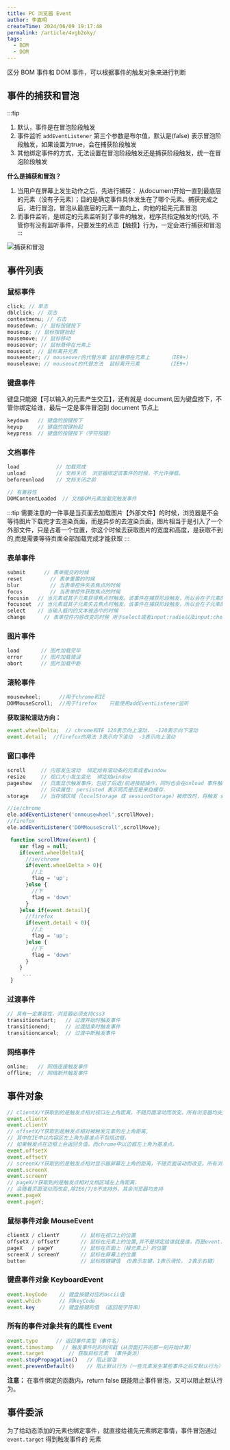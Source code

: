 ```yaml
---
title: PC 浏览器 Event
author: 李嘉明
createTime: 2024/06/09 19:17:48
permalink: /article/4vgb2oky/
tags:
  - BOM
  - DOM
---
```

区分 BOM 事件和 DOM 事件，可以根据事件的触发对象来进行判断
<!-- more -->

## 事件的捕获和冒泡

:::tip
1. 默认，事件是在冒泡阶段触发
2. 事件监听 `addEventListener` 第三个参数是布尔值，默认是(false)  表示冒泡阶段触发，如果设置为true，会在捕获阶段触发
3. 其他绑定事件的方式，无法设置在冒泡阶段触发还是捕获阶段触发，统一在冒泡阶段触发

**什么是捕获和冒泡？**

1. 当用户在屏幕上发生动作之后，先进行捕获： 从document开始一直到最底层的元素（没有子元素）；目的是确定事件具体发生在了哪个元素。捕获完成之后，进行冒泡，冒泡从最底层的元素一直向上，向他的祖先元素冒泡
2. 而事件监听，是绑定的元素监听到了事件的触发，程序员指定触发的代码, 不管你有没有监听事件，只要发生的点击【触摸】行为，一定会进行捕获和冒泡
:::

![捕获和冒泡](/event/01.jpg)

## 事件列表

### 鼠标事件

```js
click; // 单击
dblclick; // 双击
contextmenu; // 右击
mousedown; // 鼠标按键按下
mouseup; // 鼠标按键抬起
mousemove; // 鼠标移动
mouseover; // 鼠标悬停在元素上
mouseout; // 鼠标离开元素
mouseenter; // mouseover的代替方案 鼠标悬停在元素上		（IE9+）
mouseleave; // mouseout的代替方法  鼠标离开元素		  (IE9+)
```

### 键盘事件

键盘只能跟【可以输入的元素产生交互】，还有就是 document,因为键盘按下，不管你绑定给谁，最后一定是事件冒泡到 document 节点上

```js
keydown   // 键盘的按键按下
keyup	  // 键盘的按键抬起
keypress  // 键盘的按键按下（字符按键）
```

### 文档事件

```js
load  	 		// 加载完成
unload   		// 文档关闭  浏览器绑定该事件的时候，不允许弹框。
beforeunload    // 文档关闭之前

// 有兼容性
DOMContentLoaded  // 文档DOM元素加载完触发事件
```

:::tip
需要注意的一件事是当页面去加载图片【外部文件】的时候，浏览器是不会等待图片下载完才去渲染页面，而是异步的去渲染页面，图片相当于是引入了一个外部文件，只是占着一个位置，你这个时候去获取图片的宽度和高度，是获取不到的,而是需要等待页面全部加载完成才能获取
:::

### 表单事件

```js
submit		// 表单提交的时候
reset		  // 表单重置的时候
blur		  // 当表单控件失去焦点的时候
focus		  // 当表单控件获取焦点的时候
focusin   // 当元素或其子元素获得焦点时触发。该事件在捕获阶段触发，所以会在子元素的 focus 事件之前触发。
focusout  // 当元素或其子元素失去焦点时触发。该事件在捕获阶段触发，所以会在子元素的 blur 事件之前触发
select    // 当输入框内的文本被选中的时候
change		// 表单控件内容改变的时候 用于select或者input:radio以及input:checkbox
```

### 图片事件

```js
load	   // 图片加载完毕
error      // 图片加载错误
abort 	   // 图片加载中断
```

### 滚轮事件

```js
mousewheel;      //用于chrome和IE
DOMMouseScroll;  //用于firefox	只能使用addEventListener监听
```

**获取滚轮滚动方向：**
```js
event.wheelDelta;  // chrome和IE 120表示向上滚动， -120表示向下滚动
event.detail;  //firefox的用法 3表示向下滚动  -3表示向上滚动
```

### 窗口事件

```js
scroll     // 内容发生滚动  绑定给有滚动条的元素或者window
resize     // 视口大小发生变化  绑定给window
pageshow   // 页面显示触发事件，包括了后退/前进按钮操作，同时也会在onload 事件触发后初始化页面时触发
	       // 只读属性: persisted 表示网页是否是来自缓存.
storage	   // 当存储区域（localStorage 或 sessionStorage）被修改时，将触发 storage 事件
```


```js
//ie/chrome
ele.addEventListener('onmousewheel',scrollMove);
//firefox
ele.addEventListener('DOMMouseScroll',scrollMove);

 function scrollMove(event) {
    var flag = null;
    if(event.wheelDelta){
      //ie/chrome
      if(event.wheelDelta > 0){
        //上
        flag = 'up';
      }else {
        //下
        flag = 'down'
      }
    }else if(event.detail){
      //firefox
      if(event.detail < 0){
        //上
        flag = 'up';
      }else {
        //下
        flag = 'down'
      }
    }
     ...
 }
```

### 过渡事件

```js
// 具有一定兼容性，浏览器必须支持css3
transitionstart;   // 过渡开始时触发事件
transitionend;     // 过渡结束时触发事件
transitioncancel;  // 过渡中断触发事件
```

### 网络事件

```js
online;   // 网络连接触发事件
offline;  // 网络断开触发事件
```

## 事件对象

```js
// clientX/Y获取到的是触发点相对视口左上角距离，不随页面滚动而改变。所有浏览器均支持
event.clientX 
event.clientY
// offsetX/Y获取到是触发点相对被触发元素的左上角距离,
// 其中在IE中以内容区左上角为基准点不包括边框，
// 如果触发点在边框上会返回负值，而chrome中以边框左上角为基准点。
event.offsetX 
event.offsetY
// screenX/Y获取到的是触发点相对显示器屏幕左上角的距离，不随页面滚动而改变。所有浏览器均支持
event.screenX 
event.screenY
// pageX/Y获取到的是触发点相对文档区域左上角距离，
// 会随着页面滚动而改变,除IE6/7/8不支持外，其余浏览器均支持
event.pageX 
event.pageY;
```

### 鼠标事件对象 MouseEvent

```js
clientX / clientY		// 鼠标在视口上的位置
offsetX / offsetY		// 鼠标在元素上的位置,并不是绑定给谁就是谁，而是event.target所指的元素
pageX   / pageY			// 鼠标在页面上（根元素上）的位置
screenX / screenY		// 鼠标在屏幕上的位置
button					// 鼠标按键键值 （0表示左键，1表示滑轮， 2表示右键）
```

### 键盘事件对象 KeyboardEvent

```js
event.keyCode    // 键盘按键对应的ascii值
event.which      // 同keyCode
event.key		 // 键盘按键的值 （返回是字符串）
```

### 所有的事件对象共有的属性 Event

```js
event.type		// 返回事件类型（事件名）
event.timestamp   // 触发事件时的时间戳（从页面打开的那一刻开始计算）
event.target		// 获取目标元素 （事件委派）
event.stopPropagation()   // 阻止冒泡
event.preventDefault()    // 阻止默认行为（一些元素发生某些事件之后又默认行为）
```

**注意：** 在事件绑定的函数内，return false 既能阻止事件冒泡，又可以阻止默认行为。

## 事件委派

为了给动态添加的元素也绑定事件，就直接给祖先元素绑定事情，事件冒泡通过 `event.target` 得到触发事件的 元素